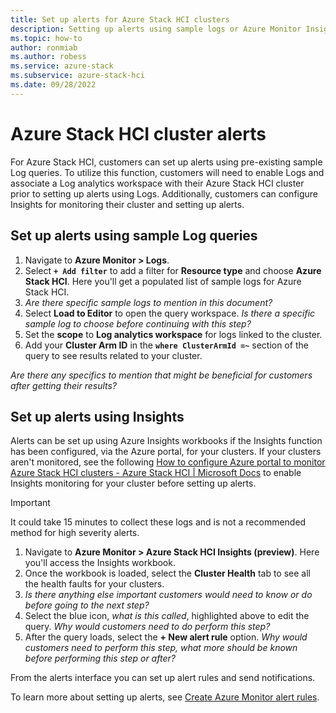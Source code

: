 ```yaml
---
title: Set up alerts for Azure Stack HCI clusters
description: Setting up alerts using sample logs or Azure Monitor Insights workbooks.
ms.topic: how-to
author: ronmiab
ms.author: robess
ms.service: azure-stack
ms.subservice: azure-stack-hci
ms.date: 09/28/2022
---
```


# Azure Stack HCI cluster alerts

For Azure Stack HCI, customers can set up alerts using pre-existing sample Log queries. To utilize this function, customers will need to enable Logs and associate a Log analytics workspace with their Azure Stack HCI cluster prior to setting up alerts using Logs. Additionally, customers can configure Insights for monitoring their cluster and setting up alerts.

## Set up alerts using sample Log queries

1. Navigate to **Azure Monitor > Logs**.
2. Select **`+ Add filter`** to add a filter for **Resource type** and choose **Azure Stack HCI**. Here you'll get a populated list of sample logs for Azure Stack HCI.
3. *Are there specific sample logs to mention in this document?*
4. Select **Load to Editor** to open the query workspace. *Is there a specific sample log to choose before continuing with this step?*
5. Set the **scope** to **Log analytics workspace** for logs linked to the cluster.
6. Add your **Cluster Arm ID** in the **`where ClusterArmId =~`** section of the query to see results related to your cluster.

*Are there any specifics to mention that might be beneficial for customers after getting their results?*

## Set up alerts using Insights

Alerts can be set up using Azure Insights workbooks if the Insights function has been configured, via the Azure portal, for your clusters. If your clusters aren't monitored, see the following [How to configure Azure portal to monitor Azure Stack HCI clusters - Azure Stack HCI | Microsoft Docs](https://learn.microsoft.com/azure-stack/hci/manage/monitor-hci-single) to enable Insights monitoring for your cluster before setting up alerts.

> [!IMPORTANT]
> It could take 15 minutes to collect these logs and is not a recommended method for high severity alerts.

1. Navigate to **Azure Monitor > Azure Stack HCI Insights (preview)**. Here you'll access the Insights workbook.
2. Once the workbook is loaded, select the **Cluster Health** tab to see all the health faults for your clusters.
3. *Is there anything else important customers would need to know or do before going to the next step?*
4. Select the blue icon, *what is this called*, highlighted above to edit the query. *Why would customers need to do perform this step?*
5. After the query loads, select the **+ New alert rule** option. *Why would customers need to perform this step, what more should be known before performing this step or after?*

From the alerts interface you can set up alert rules and send notifications.

To learn more about setting up alerts, see [Create Azure Monitor alert rules](https://learn.microsoft.com/azure/azure-monitor/alerts/alerts-create-new-alert-rule).
